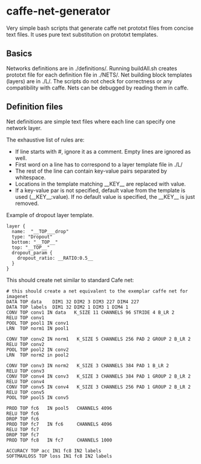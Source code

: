 # caffe-net-generator
Very simple bash scripts that generate caffe net prototxt files from concise text files.
It uses pure text substitution on prototxt templates.

## Basics
Networks definitions are in ./definitions/.
Running buildAll.sh creates prototxt file for each definition file in ./NETS/.
Net building block templates (layers) are in ./L/.
The scripts do not check for correctness or any compatibility with caffe.
Nets can be debugged by reading them in caffe.

## Definition files
Net definitions are simple text files where each line can specify one network layer.

The exhaustive list of rules are:
* If line starts with \#, ignore it as a comment. Empty lines are ignored as well.
* First word on a line has to correspond to a layer template file in ./L/
* The rest of the line can contain key-value pairs separated by whitespace.
* Locations in the template matching \_\_KEY\_\_ are replaced with value.
* If a key-value par is not specified, default value from the template is used (\_\_KEY\_\_:value). If no default value is specified, the \_\_KEY\_\_ is just removed.

Example of dropout layer template.
```
layer {
  name:  "__TOP___drop"
  type: "Dropout"
  bottom: "__TOP__"
  top: "__TOP__"
  dropout_param {
    dropout_ratio: __RATIO:0.5__
  }
}
```


This should create net similar to standard Cafe net:
```
# this should create a net equivalent to the exemplar caffe net for imagenet
DATA TOP data    DIM1 32 DIM2 3 DIM3 227 DIM4 227
DATA TOP labels  DIM1 32 DIM2 1 DIM3 1 DIM4 1
CONV TOP conv1 IN data   K_SIZE 11 CHANNELS 96 STRIDE 4 B_LR 2
RELU TOP conv1
POOL TOP pool1 IN conv1
LRN  TOP norm1 IN pool1

CONV TOP conv2 IN norm1   K_SIZE 5 CHANNELS 256 PAD 2 GROUP 2 B_LR 2
RELU TOP conv2
POOL TOP pool2 IN conv2
LRN  TOP norm2 in pool2

CONV TOP conv3 IN norm2   K_SIZE 3 CHANNELS 384 PAD 1 B_LR 2
RELU TOP conv3
CONV TOP conv4 IN conv3   K_SIZE 3 CHANNELS 384 PAD 1 GROUP 2 B_LR 2
RELU TOP conv4
CONV TOP conv5 IN conv4   K_SIZE 3 CHANNELS 256 PAD 1 GROUP 2 B_LR 2
RELU TOP conv5
POOL TOP pool5 IN conv5

PROD TOP fc6   IN pool5   CHANNELS 4096
RELU TOP fc6
DROP TOP fc6
PROD TOP fc7   IN fc6     CHANNELS 4096
RELU TOP fc7
DROP TOP fc7
PROD TOP fc8   IN fc7     CHANNELS 1000

ACCURACY TOP acc IN1 fc8 IN2 labels
SOFTMAXLOSS TOP loss IN1 fc8 IN2 labels
```


